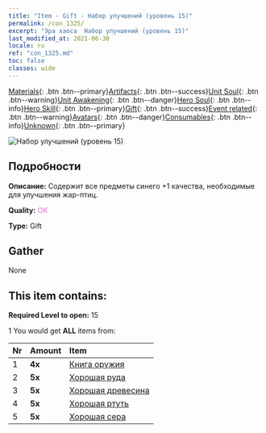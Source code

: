 ```yaml
---
title: "Item - Gift - Набор улучшений (уровень 15)"
permalink: /con_1325/
excerpt: "Эра хаоса  Набор улучшений (уровень 15)"
last_modified_at: 2021-06-30
locale: ru
ref: "con_1325.md"
toc: false
classes: wide
---
```

 [Materials](/ItemsRU/){: .btn .btn--primary}[Artifacts](/ItemsRU/Artifacts/){: .btn .btn--success}[Unit Soul](/ItemsRU/UnitSoul/){: .btn .btn--warning}[Unit Awakening](/ItemsRU/UnitAwakening/){: .btn .btn--danger}[Hero Soul](/ItemsRU/HeroSoul/){: .btn .btn--info}[Hero Skill](/ItemsRU/HeroSkill/){: .btn .btn--primary}[Gift](/ItemsRU/Gift/){: .btn .btn--success}[Event related](/ItemsRU/Events/){: .btn .btn--warning}[Avatars](/ItemsRU/Avatars/){: .btn .btn--danger}[Consumables](/ItemsRU/Consumables/){: .btn .btn--info}[Unknown](/ItemsRU/Unknown/){: .btn .btn--primary}

 ![Набор улучшений (уровень 15)](/images/t/i_906001.png)

## Подробности
 **Описание:** Содержит все предметы синего +1 качества, необходимые для улучшения жар-птиц.

 **Quality:** <span style="color: #DA70D6">OK</span>

 **Type:** Gift

## Gather

  None

## This item contains:

 **Required Level to open:** 15

 1 You would get **ALL** items  from:

  | Nr | Amount |     Item    |
  |:---|:-------|:------------|
  | 1 |  **4x** | [Книга оружия](/ItemsRU/mat_18/) |  | 
  | 2 |  **5x** | [Хорошая руда](/ItemsRU/mat_12/) |  | 
  | 3 |  **5x** | [Хорошая древесина](/ItemsRU/mat_13/) |  | 
  | 4 |  **5x** | [Хорошая ртуть](/ItemsRU/mat_14/) |  | 
  | 5 |  **5x** | [Хорошая сера](/ItemsRU/mat_15/) |  | 
